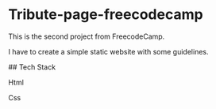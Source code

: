 ﻿# Tribute-page-freecodecamp
<p>This is the second project from FreecodeCamp. </p>
<p>I have to create a simple static website with  some guidelines. </p>
## Tech Stack
<p>Html</p>
<p>Css</p>

